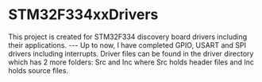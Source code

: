 # STM32F334xxDrivers

This project is created for STM32F334 discovery board drivers including their applications. 
--- Up to now, I have completed GPIO, USART and SPI drivers including interrupts.
Driver files can be found in the driver directory which has 2 more folders: Src and Inc where Src holds header files and Inc holds source files.
